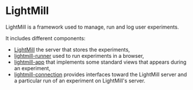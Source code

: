 # LightMill

LightMill is a framework used to manage, run and log user experiments.

It includes different components:
- [LightMill](https://github.com/QuentinRoy/LightMill) the server that stores the experiments,
- [lightmill-runner](./packages/lightmill-runner) used to run experiments in a browser,
- [lightmill-app](./packages/lightmill-app) that implements some standard views that appears during an experiment,
- [lightmill-connection](./packages/lightmill-connection) provides interfaces toward the LightMill server and a particular run of an experiment on LightMill's server.